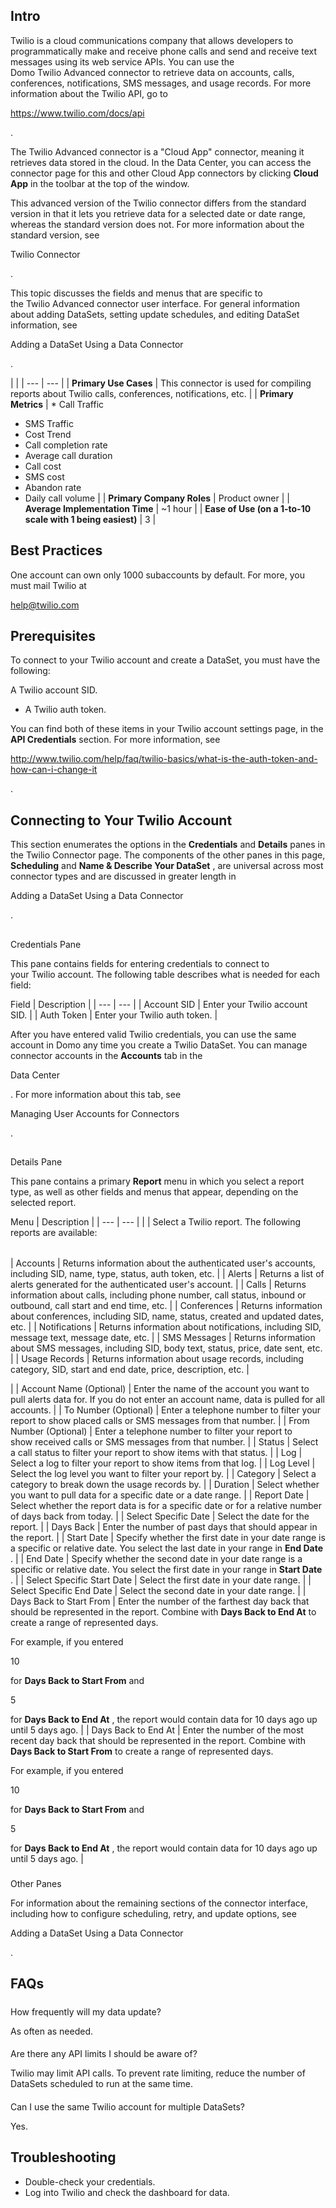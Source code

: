 

Intro
-------

Twilio is a cloud communications company that allows developers to programmatically make and receive phone calls and send and receive text messages using its web service APIs. You can use the Domo Twilio Advanced connector to retrieve data on accounts, calls, conferences, notifications, SMS messages, and usage records. For more information about the Twilio API, go to

https://www.twilio.com/docs/api

.


 The Twilio Advanced connector is a "Cloud App" connector, meaning it retrieves data stored in the cloud. In the Data Center, you can access the connector page for this and other Cloud App connectors by clicking
 **Cloud App**
 in the toolbar at the top of the window.


 This advanced version of the Twilio connector differs from the standard version in that it lets you retrieve data for a selected date or date range, whereas the standard version does not. For more information about the standard version, see

Twilio Connector

.


 This topic discusses the fields and menus that are specific to the Twilio Advanced connector user interface. For general information about adding DataSets, setting update schedules, and editing DataSet information, see

Adding a DataSet Using a Data Connector

.

  |  |
| --- | --- |
|
**Primary Use Cases**
 |
 This connector is used for compiling reports about Twilio calls, conferences, notifications, etc.
  |
|
**Primary Metrics**
 | * Call Traffic
* SMS Traffic
* Cost Trend
* Call completion rate
* Average call duration
* Call cost
* SMS cost
* Abandon rate
* Daily call volume
 |
|
**Primary Company Roles**
 |
 Product owner
  |
|
**Average Implementation Time**
 |
 ~1 hour
  |
|
**Ease of Use (on a 1-to-10 scale with 1 being easiest)**
 |
 3
  |

Best Practices
----------------

One account can own only 1000 subaccounts by default. For more, you must mail Twilio at

help@twilio.com

Prerequisites
---------------

To connect to your Twilio account and create a DataSet, you must have the following:

 A Twilio account SID.
* A Twilio auth token.

You can find both of these items in your Twilio account settings page, in the
 **API Credentials**
 section. For more information, see

http://www.twilio.com/help/faq/twilio-basics/what-is-the-auth-token-and-how-can-i-change-it

.


 Connecting to Your Twilio Account
-----------------------------------

This section enumerates the options in the
 **Credentials**
 and
 **Details**
 panes in the Twilio Connector page. The components of the other panes in this page,
 **Scheduling**
 and
 **Name & Describe Your DataSet**
 , are universal across most connector types and are discussed in greater length in

Adding a DataSet Using a Data Connector

.

##
 Credentials Pane

This pane contains fields for entering credentials to connect to your Twilio account. The following table describes what is needed for each field:


 Field
  |
 Description
  |
| --- | --- |
|
 Account SID
  |
 Enter your Twilio account SID.
  |
|
 Auth Token
  |
 Enter your Twilio auth token.
  |

After you have entered valid Twilio credentials, you can use the same account in Domo any time you create a Twilio DataSet. You can manage connector accounts in the
 **Accounts**
 tab in the

Data Center

. For more information about this tab, see

Managing User Accounts for Connectors

.

##
 Details Pane

This pane contains a primary
 **Report**
 menu in which you select a report type, as well as other fields and menus that appear, depending on the selected report.


 Menu
  |
 Description
  |
| --- | --- |
|
 |
 Select a Twilio report. The following reports are available:


|  |  |
| --- | --- |
|
 Accounts
  |
 Returns information about the authenticated user's accounts, including SID, name, type, status, auth token, etc.
  |
|
 Alerts
  |
 Returns a list of alerts generated for the authenticated user's account.
  |
|
 Calls
  |
 Returns information about calls, including phone number, call status, inbound or outbound, call start and end time, etc.
  |
|
 Conferences
  |
 Returns information about conferences, including SID, name, status, created and updated dates, etc.
  |
|
 Notifications
  |
 Returns information about notifications, including SID, message text, message date, etc.
  |
|
 SMS Messages
  |
 Returns information about SMS messages, including SID, body text, status, price, date sent, etc.
  |
|
 Usage Records
  |
 Returns information about usage records, including category, SID, start and end date, price, description, etc.
  |


 |
|
 Account Name (Optional)
  |
 Enter the name of the account you want to pull alerts data for. If you do not enter an account name, data is pulled for all accounts.
  |
|
 To Number (Optional)
  |
 Enter a telephone number to filter your report to show placed calls or SMS messages from that number.
  |
|
 From Number (Optional)
  |
 Enter a telephone number to filter your report to show received calls or SMS messages from that number.
  |
|
 Status
  |
 Select a call status to filter your report to show items with that status.
  |
|
 Log
  |
 Select a log to filter your report to show items from that log.
  |
|
 Log Level
  |
 Select the log level you want to filter your report by.
  |
|
 Category
  |
 Select a category to break down the usage records by.
  |
|
 Duration
  |
 Select whether you want to pull data for a specific date or a date range.
  |
|
 Report Date
  |
 Select whether the report data is for a specific date or for a relative number of days back from today.
  |
|
 Select Specific Date
  |
 Select the date for the report.
  |
|
 Days Back
  |
 Enter the number of past days that should appear in the report.
  |
|
 Start Date
  |
 Specify whether the first date in your date range is a specific or relative date. You select the last date in your range in
 **End Date**
 .
  |
|
 End Date
  |
 Specify whether the second date in your date range is a specific or relative date. You select the first date in your range in
 **Start Date**
 .
  |
|
 Select Specific Start Date
  |
 Select the first date in your date range.
  |
|
 Select Specific End Date
  |
 Select the second date in your date range.
  |
|
 Days Back to Start From
  |
 Enter the number of the farthest day back that should be represented in the report. Combine with
 **Days Back to End At**
 to create a range of represented days.


 For example, if you entered

10

for
 **Days Back to Start From**
 and

5

for
 **Days Back to End At**
 , the report would contain data for 10 days ago up until 5 days ago.
  |
|
 Days Back to End At
  |
 Enter the number of the most recent day back that should be represented in the report. Combine with
 **Days Back to Start From**
 to create a range of represented days.


 For example, if you entered

10

for
 **Days Back to Start From**
 and

5

for
 **Days Back to End At**
 , the report would contain data for 10 days ago up until 5 days ago.
  |


###
 Other Panes

For information about the remaining sections of the connector interface, including how to configure scheduling, retry, and update options, see

Adding a DataSet Using a Data Connector

.


 FAQs
------


#####
 How frequently will my data update?

As often as needed.

####
 Are there any API limits I should be aware of?

Twilio may limit API calls. To prevent rate limiting, reduce the number of DataSets scheduled to run at the same time.

####
 Can I use the same Twilio account for multiple DataSets?

Yes.


 Troubleshooting
-----------------


* Double-check your credentials.
* Log into Twilio and check the dashboard for data.


